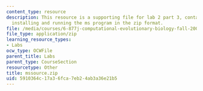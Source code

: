 ```yaml
---
content_type: resource
description: This resource is a supporting file for lab 2 part 3, contains files for
  installing and running the ms program in the zip format.
file: /media/courses/6-877j-computational-evolutionary-biology-fall-2005/5910364c17a36fca7eb24ab3a36e21b5_mssource.zip
file_type: application/zip
learning_resource_types:
- Labs
ocw_type: OCWFile
parent_title: Labs
parent_type: CourseSection
resourcetype: Other
title: mssource.zip
uid: 5910364c-17a3-6fca-7eb2-4ab3a36e21b5
---
```

